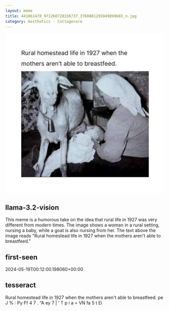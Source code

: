 ```yaml
---
layout: meme
title: 441061470_971268728336737_3760881295949899683_n.jpg
category: Aesthetics - Cottagecore
---
```


<div markdown="0"><a href="441061470_971268728336737_3760881295949899683_n.jpg"><img class="photo" src="441061470_971268728336737_3760881295949899683_n.jpg" /></a>

<h2>llama-3.2-vision</h2>
<p title="Llama-3.2-11B is a really good model that probably gets the visual details right but doesn't understand literary or media references, and often fails to accurately represent the physical arrangement of objects and the implied relationships between the objects.">This meme is a humorous take on the idea that rural life in 1927 was very different from modern times. The image shows a woman in a rural setting, nursing a baby, while a goat is also nursing from her. The text above the image reads &quot;Rural homestead life in 1927 when the mothers aren&#x27;t able to breastfeed.&quot;</p>

<h2>first-seen</h2>
<p title="Because Git doesn't preserve file modification times, this metadata file contains the file's modification time when it was added to the library.">2024-05-19T00:12:00.198060+00:00</p>

<h2>tesseract</h2>
<p title="Tesseract is often terrible and just gives a lot of nonsense characters, but it used to be the state of the art, and usually it is better at correctly representing text than llama-3.2-vision-11b.">Rural homestead life in 1927 when the mothers aren&#x27;t able to breastfeed. pe J % : Py Ff 4 7 . “A ey 7 | ‘ T p i a = VN fa 5 t Ei</p>

</div>

